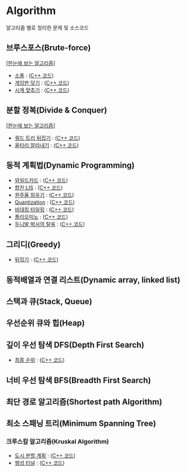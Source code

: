 # Algorithm
알고리즘 별로 정리한 문제 및 소스코드

## 브루스포스(Brute-force)
[[한눈에 보는 알고리즘](https://github.com/Eucha09/Algorithm/blob/main/bruteforce/explain.md)]
* [소풍](https://algospot.com/judge/problem/read/PICNIC) : ([C++ 코드](https://github.com/Eucha09/Algorithm/blob/main/bruteforce/picnic.cpp))
* [게임판 덮기](https://algospot.com/judge/problem/read/BOARDCOVER) : ([C++ 코드](https://github.com/Eucha09/Algorithm/blob/main/bruteforce/boardcover.cpp))
* [시계 맞추기](https://algospot.com/judge/problem/read/CLOCKSYNC) : ([C++ 코드](https://github.com/Eucha09/Algorithm/blob/main/bruteforce/clocksync.cpp))
## 분할 정복(Divide & Conquer)
[[한눈에 보는 알고리즘](https://github.com/Eucha09/Algorithm/blob/main/dc/explain.md)]
* [쿼드 트리 뒤집기](https://algospot.com/judge/problem/read/QUADTREE) : ([C++ 코드](https://github.com/Eucha09/Algorithm/blob/main/dc/quadtree.cpp))
* [울타리 잘라내기](https://algospot.com/judge/problem/read/FENCE) : ([C++ 코드](https://github.com/Eucha09/Algorithm/blob/main/dc/fence.cpp))
## 동적 계획법(Dynamic Programming)
* [와일드카드](https://algospot.com/judge/problem/read/WILDCARD) : ([C++ 코드](https://github.com/Eucha09/Algorithm/blob/main/dp/wildcard.cpp))
* [합친 LIS](https://algospot.com/judge/problem/read/JLIS) : ([C++ 코드](https://github.com/Eucha09/Algorithm/blob/main/dp/jlis.cpp))
* [원주율 외우기](https://algospot.com/judge/problem/read/PI) : ([C++ 코드](https://github.com/Eucha09/Algorithm/blob/main/dp/pi.cpp))
* [Quantization](https://algospot.com/judge/problem/read/QUANTIZE) : ([C++ 코드](https://github.com/Eucha09/Algorithm/blob/main/dp/quantize.cpp))
* [비대칭 타일링](https://algospot.com/judge/problem/read/ASYMTILING) : ([C++ 코드](https://github.com/Eucha09/Algorithm/blob/main/dp/asymtiling.cpp))
* [폴리오미노](https://algospot.com/judge/problem/read/POLY) : ([C++ 코드](https://github.com/Eucha09/Algorithm/blob/main/dp/poly.cpp))
* [두니발 박사의 탈옥](https://algospot.com/judge/problem/read/NUMB3RS) : ([C++ 코드](https://github.com/Eucha09/Algorithm/blob/main/dp/numb3rs.cpp))
## 그리디(Greedy)
* [뒤집기](https://www.acmicpc.net/problem/1439) : ([C++ 코드](https://github.com/Eucha09/Algorithm/blob/main/greedy/flip.cpp))
## 동적배열과 연결 리스트(Dynamic array, linked list)
## 스택과 큐(Stack, Queue)
## 우선순위 큐와 힙(Heap)
## 깊이 우선 탐색 DFS(Depth First Search)
* [최종 순위](https://www.acmicpc.net/problem/3665) : ([C++ 코드](https://github.com/Eucha09/Algorithm/blob/main/dfs/rank.cpp))
## 너비 우선 탐색 BFS(Breadth First Search)
## 최단 경로 알고리즘(Shortest path Algorithm)
## 최소 스패닝 트리(Minimum Spanning Tree)
### 크루스칼 알고리즘(Kruskal Algorithm)
* [도시 분할 계획](https://www.acmicpc.net/problem/1647) : ([C++ 코드](https://github.com/Eucha09/Algorithm/blob/main/kruskal/city.cpp))
* [행성 터널](https://www.acmicpc.net/problem/2887) : ([C++ 코드](https://github.com/Eucha09/Algorithm/blob/main/kruskal/planet.cpp))
